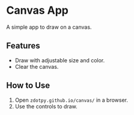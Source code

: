 # Canvas App

A simple app to draw on a canvas.

## Features

- Draw with adjustable size and color.
- Clear the canvas.

## How to Use

1. Open `zdotpy.github.io/canvas/` in a browser.
2. Use the controls to draw.
